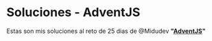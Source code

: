 # Soluciones - AdventJS

Estas son mis soluciones al reto de 25 dias de @Midudev **"[AdventJS](https://www.adventjs.com)"**
